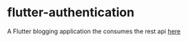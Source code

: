 # flutter-authentication
A Flutter blogging application the consumes the rest api [here](https://github.com/BILLthebuilder/auth-api)
